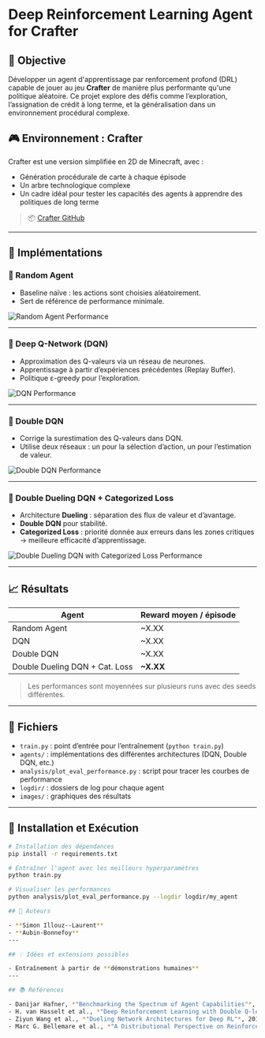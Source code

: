 # Deep Reinforcement Learning Agent for Crafter

## 📌 Objective
Développer un agent d'apprentissage par renforcement profond (DRL) capable de jouer au jeu **Crafter** de manière plus performante qu'une politique aléatoire. Ce projet explore des défis comme l’exploration, l’assignation de crédit à long terme, et la généralisation dans un environnement procédural complexe.

## 🎮 Environnement : Crafter
Crafter est une version simplifiée en 2D de Minecraft, avec :
- Génération procédurale de carte à chaque épisode
- Un arbre technologique complexe
- Un cadre idéal pour tester les capacités des agents à apprendre des politiques de long terme

> 📦 [Crafter GitHub](https://github.com/danijar/crafter)

---

## 🧠 Implémentations

### 🔸 Random Agent
- Baseline naïve : les actions sont choisies aléatoirement.
- Sert de référence de performance minimale.

![Random Agent Performance](images/random_agent_plot.png)

---

### 🔹 Deep Q-Network (DQN)
- Approximation des Q-valeurs via un réseau de neurones.
- Apprentissage à partir d’expériences précédentes (Replay Buffer).
- Politique ε-greedy pour l’exploration.

![DQN Performance](images/dqn_plot.png)

---

### 🔹 Double DQN
- Corrige la surestimation des Q-valeurs dans DQN.
- Utilise deux réseaux : un pour la sélection d’action, un pour l’estimation de valeur.

![Double DQN Performance](images/double_dqn_plot.png)

---

### 🔹 Double Dueling DQN + Categorized Loss
- Architecture **Dueling** : séparation des flux de valeur et d’avantage.
- **Double DQN** pour stabilité.
- **Categorized Loss** : priorité donnée aux erreurs dans les zones critiques → meilleure efficacité d’apprentissage.

![Double Dueling DQN with Categorized Loss Performance](images/double_dueling_categorized_plot.png)

---

## 📈 Résultats

| Agent                              | Reward moyen / épisode |
|-----------------------------------|-------------------------|
| Random Agent                      | ~X.XX                   |
| DQN                               | ~X.XX                   |
| Double DQN                        | ~X.XX                   |
| Double Dueling DQN + Cat. Loss    | **~X.XX**               |

> Les performances sont moyennées sur plusieurs runs avec des seeds différentes.

---

## 🔧 Fichiers

- `train.py` : point d’entrée pour l’entraînement (`python train.py`)
- `agents/` : implémentations des différentes architectures (DQN, Double DQN, etc.)
- `analysis/plot_eval_performance.py` : script pour tracer les courbes de performance
- `logdir/` : dossiers de log pour chaque agent
- `images/` : graphiques des résultats

---

## 📝 Installation et Exécution

```bash
# Installation des dépendances
pip install -r requirements.txt

# Entraîner l'agent avec les meilleurs hyperparamètres
python train.py

# Visualiser les performances
python analysis/plot_eval_performance.py --logdir logdir/my_agent

## 👥 Auteurs

- **Simon Illouz--Laurent**
- **Aubin-Bonnefoy**
---

## 💡 Idées et extensions possibles

- Entraînement à partir de **démonstrations humaines**
---

## 📚 Références

- Danijar Hafner, *"Benchmarking the Spectrum of Agent Capabilities"*, 2021.
- H. van Hasselt et al., *"Deep Reinforcement Learning with Double Q-learning"*, 2016.
- Ziyun Wang et al., *"Dueling Network Architectures for Deep RL"*, 2016.
- Marc G. Bellemare et al., *"A Distributional Perspective on Reinforcement Learning"*, 2017.

